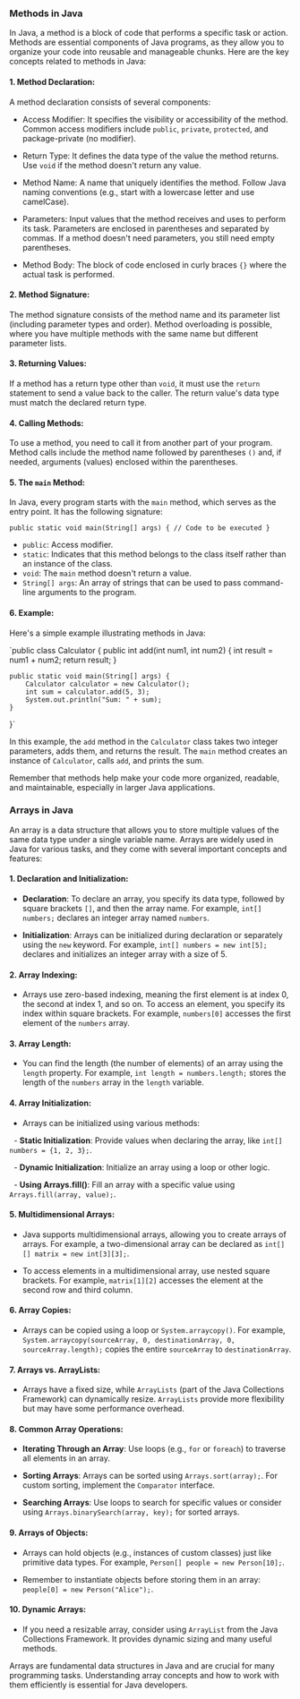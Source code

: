 ### Methods in Java

In Java, a method is a block of code that performs a specific task or action. Methods are essential components of Java programs, as they allow you to organize your code into reusable and manageable chunks. Here are the key concepts related to methods in Java:

#### 1\. Method Declaration:

A method declaration consists of several components:

-   Access Modifier: It specifies the visibility or accessibility of the method. Common access modifiers include `public`, `private`, `protected`, and package-private (no modifier).

-   Return Type: It defines the data type of the value the method returns. Use `void` if the method doesn't return any value.

-   Method Name: A name that uniquely identifies the method. Follow Java naming conventions (e.g., start with a lowercase letter and use camelCase).

-   Parameters: Input values that the method receives and uses to perform its task. Parameters are enclosed in parentheses and separated by commas. If a method doesn't need parameters, you still need empty parentheses.

-   Method Body: The block of code enclosed in curly braces `{}` where the actual task is performed.

#### 2\. Method Signature:

The method signature consists of the method name and its parameter list (including parameter types and order). Method overloading is possible, where you have multiple methods with the same name but different parameter lists.

#### 3\. Returning Values:

If a method has a return type other than `void`, it must use the `return` statement to send a value back to the caller. The return value's data type must match the declared return type.

#### 4\. Calling Methods:

To use a method, you need to call it from another part of your program. Method calls include the method name followed by parentheses `()` and, if needed, arguments (values) enclosed within the parentheses.

#### 5\. The `main` Method:

In Java, every program starts with the `main` method, which serves as the entry point. It has the following signature:

`public static void main(String[] args) {
    // Code to be executed
}`

-   `public`: Access modifier.
-   `static`: Indicates that this method belongs to the class itself rather than an instance of the class.
-   `void`: The `main` method doesn't return a value.
-   `String[] args`: An array of strings that can be used to pass command-line arguments to the program.

#### 6\. Example:

Here's a simple example illustrating methods in Java:

`public class Calculator {
    public int add(int num1, int num2) {
        int result = num1 + num2;
        return result;
    }

    public static void main(String[] args) {
        Calculator calculator = new Calculator();
        int sum = calculator.add(5, 3);
        System.out.println("Sum: " + sum);
    }
}`

In this example, the `add` method in the `Calculator` class takes two integer parameters, adds them, and returns the result. The `main` method creates an instance of `Calculator`, calls `add`, and prints the sum.

Remember that methods help make your code more organized, readable, and maintainable, especially in larger Java applications.























### Arrays in Java

An array is a data structure that allows you to store multiple values of the same data type under a single variable name. Arrays are widely used in Java for various tasks, and they come with several important concepts and features:

#### 1. Declaration and Initialization:

- **Declaration**: To declare an array, you specify its data type, followed by square brackets `[]`, and then the array name. For example, `int[] numbers;` declares an integer array named `numbers`.

- **Initialization**: Arrays can be initialized during declaration or separately using the `new` keyword. For example, `int[] numbers = new int[5];` declares and initializes an integer array with a size of 5.

#### 2. Array Indexing:

- Arrays use zero-based indexing, meaning the first element is at index 0, the second at index 1, and so on. To access an element, you specify its index within square brackets. For example, `numbers[0]` accesses the first element of the `numbers` array.

#### 3. Array Length:

- You can find the length (the number of elements) of an array using the `length` property. For example, `int length = numbers.length;` stores the length of the `numbers` array in the `length` variable.

#### 4. Array Initialization:

- Arrays can be initialized using various methods:

  - **Static Initialization**: Provide values when declaring the array, like `int[] numbers = {1, 2, 3};`.

  - **Dynamic Initialization**: Initialize an array using a loop or other logic.

  - **Using Arrays.fill()**: Fill an array with a specific value using `Arrays.fill(array, value);`.

#### 5. Multidimensional Arrays:

- Java supports multidimensional arrays, allowing you to create arrays of arrays. For example, a two-dimensional array can be declared as `int[][] matrix = new int[3][3];`.

- To access elements in a multidimensional array, use nested square brackets. For example, `matrix[1][2]` accesses the element at the second row and third column.

#### 6. Array Copies:

- Arrays can be copied using a loop or `System.arraycopy()`. For example, `System.arraycopy(sourceArray, 0, destinationArray, 0, sourceArray.length);` copies the entire `sourceArray` to `destinationArray`.

#### 7. Arrays vs. ArrayLists:

- Arrays have a fixed size, while `ArrayLists` (part of the Java Collections Framework) can dynamically resize. `ArrayLists` provide more flexibility but may have some performance overhead.

#### 8. Common Array Operations:

- **Iterating Through an Array**: Use loops (e.g., `for` or `foreach`) to traverse all elements in an array.

- **Sorting Arrays**: Arrays can be sorted using `Arrays.sort(array);`. For custom sorting, implement the `Comparator` interface.

- **Searching Arrays**: Use loops to search for specific values or consider using `Arrays.binarySearch(array, key);` for sorted arrays.

#### 9. Arrays of Objects:

- Arrays can hold objects (e.g., instances of custom classes) just like primitive data types. For example, `Person[] people = new Person[10];`.

- Remember to instantiate objects before storing them in an array: `people[0] = new Person("Alice");`.

#### 10. Dynamic Arrays:

- If you need a resizable array, consider using `ArrayList` from the Java Collections Framework. It provides dynamic sizing and many useful methods.

Arrays are fundamental data structures in Java and are crucial for many programming tasks. Understanding array concepts and how to work with them efficiently is essential for Java developers.